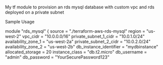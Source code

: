 My tf module to provision an rds mysql database with custom vpc and rds deployed on a private subnet 



Sample Usage

module "rds_mysql" {
  source                    = "./terraform-aws-rds-mysql"
  region                    = "us-west-2"
  vpc_cidr                  = "10.0.0.0/16"
  private_subnet_1_cidr     = "10.0.1.0/24"
  availability_zone_1       = "us-west-2a"
  private_subnet_2_cidr     = "10.0.2.0/24"
  availability_zone_2       = "us-west-2b"
  db_instance_identifier    = "mydbinstance"
  allocated_storage         = 20
  instance_class            = "db.t2.micro"
  db_username               = "admin"
  db_password = "YourSecurePassword123"
